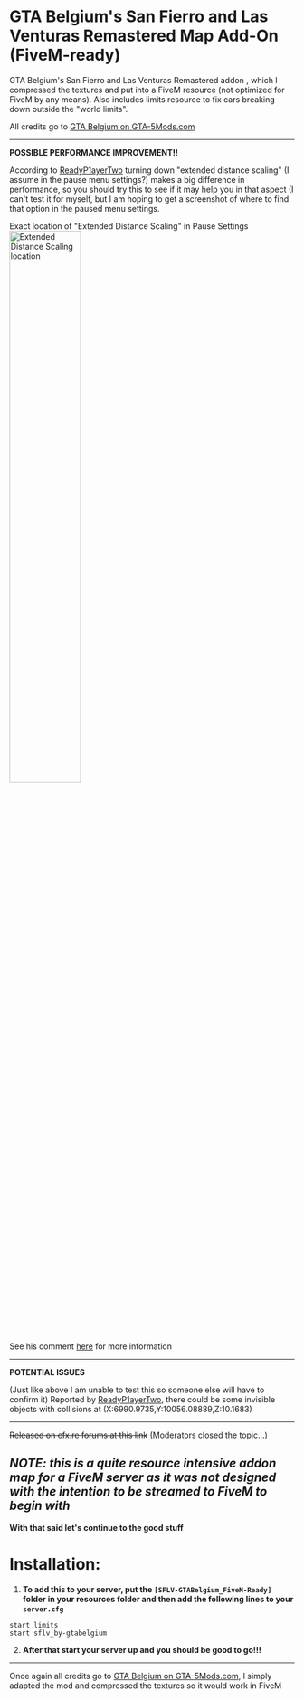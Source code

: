 # GTA Belgium's San Fierro and Las Venturas Remastered Map Add-On  (FiveM-ready)
GTA Belgium's San Fierro and Las Venturas Remastered addon , which I compressed the textures and put into a FiveM resource (not optimized for FiveM by any means). 
Also includes limits resource to fix cars breaking down outside the "world limits".

All credits go to [GTA Belgium on GTA-5Mods.com](https://www.gta5-mods.com/maps/las-venturas-san-fierro-dlc-remastered)

----

**POSSIBLE PERFORMANCE IMPROVEMENT!!**

According to [ReadyP1ayerTwo](https://github.com/ReadyP1ayerTwo) turning down "extended distance scaling" (I assume in the pause menu settings?) makes a big difference in performance, so you should try this to see if it may help you in that aspect (I can't test it for myself, but I am hoping to get a screenshot of where to find that option in the paused menu settings.

Exact location of "Extended Distance Scaling" in Pause Settings
<img src="https://i.imgur.com/wOLG2ld.png" alt="Extended Distance Scaling location" width="50%">



See his comment [here](https://github.com/rjmxtechnology/SFLV-GTABelgium_FiveM-Ready/issues/1#issue-653727984) for more information

----
**POTENTIAL ISSUES**

(Just like above I am unable to test this so someone else will have to confirm it)
Reported by [ReadyP1ayerTwo](https://github.com/ReadyP1ayerTwo), there could be some invisible objects with collisions at (X:6990.9735,Y:10056.08889,Z:10.1683)


----
~~Released on cfx.re forums at this link~~ 
(Moderators closed the topic...)

*NOTE: **this is a quite resource intensive addon map for a FiveM server as it was not designed with the intention to be streamed to FiveM to begin with***
----

**With that said let's continue to the good stuff**
# Installation:
1. **To add this to your server, put the `[SFLV-GTABelgium_FiveM-Ready]` folder in your resources folder and then add the following lines to your `server.cfg`**
```
start limits
start sflv_by-gtabelgium
```
2. **After that start your server up and you should be good to go!!!**

----
Once again all credits go to [GTA Belgium on GTA-5Mods.com](https://www.gta5-mods.com/maps/las-venturas-san-fierro-dlc-remastered), 
I simply adapted the mod and compressed the textures so it would work in FiveM
